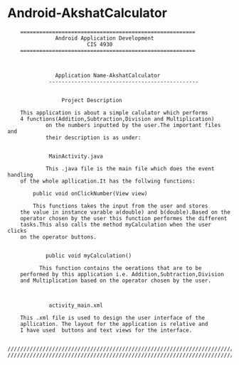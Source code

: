 # Android-AkshatCalculator
		=======================================================
         		   Android Application Development
                  		     CIS 4930
		=======================================================



		           Application Name-AkshatCalculator
  	             -----------------------------------------------


		        	 Project Description
               
 		This application is about a simple calulator which performs               
		4 functions(Addition,Subtraction,Division and Multiplication) 
                on the numbers inputted by the user.The important files and 
                their description is as under:


                 MainActivity.java

                This .java file is the main file which does the event handling
		of the whole apllication.It has the follwing functions:

		    public void onClickNumber(View view)
					
			This functions takes the input from the user and stores
		the value in instance varable a(double) and b(double).Based on the 
		operator chosen by the user this function performes the different
		tasks.This also calls the method myCalculation when the user clicks
		on the operator buttons.
		

        	    public void myCalculation()

			  This function contains the oerations that are to be
		performed by this application i.e. Addition,Subtraction,Division
		and Multiplication based on the operator chosen by the user.           

       
 
                 activity_main.xml

		This .xml file is used to design the user interface of the 
		apllication. The layout for the application is relative and 
		I have used  buttons and text views for the interface.


	////////////////////////////////////////////////////////////////////////////////////
	////////////////////////////////////////////////////////////////////////////////////
